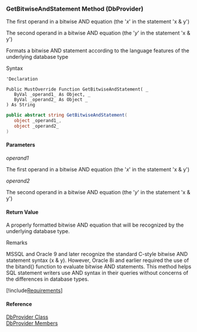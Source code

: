 ﻿### GetBitwiseAndStatement Method (DbProvider)

The first operand in a bitwise AND equation (the '_x_' in the statement 'x & y')

The second operand in a bitwise AND equation (the '_y_' in the statement 'x & y')

Formats a bitwise AND statement according to the language features of the underlying database type

Syntax

```vbnet
'Declaration

Public MustOverride Function GetBitwiseAndStatement( _
   ByVal _operand1_ As Object, _
   ByVal _operand2_ As Object _
) As String
```

```csharp
public abstract string GetBitwiseAndStatement( 
   object _operand1_,
   object _operand2_
)
```

#### Parameters

_operand1_

The first operand in a bitwise AND equation (the '_x_' in the statement 'x & y')

_operand2_

The second operand in a bitwise AND equation (the '_y_' in the statement 'x & y')

#### Return Value

A properly formatted bitwise AND equation that will be recognized by the underlying database type.

Remarks

MSSQL and Oracle 9 and later recognize the standard C-style bitwise AND statement syntax (x & y). However, Oracle 8i and earlier required the use of the bitand() function to evaluate bitwise AND statements. This method helps SQL statement writers use AND syntax in their queries without concerns of the differences in database types.

[!include[Requirements](../partials/requirements.md)]

#### Reference

[DbProvider Class](FChoice.Common~FChoice.Common.Data.DbProvider.md)  
[DbProvider Members](FChoice.Common~FChoice.Common.Data.DbProvider_members.md)